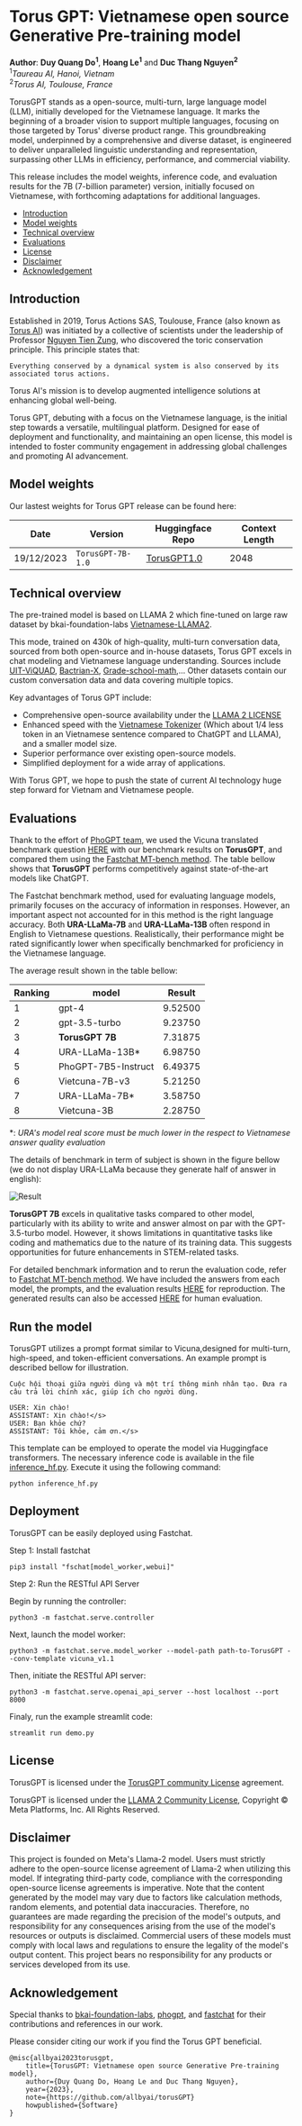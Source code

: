 # Torus GPT: Vietnamese open source Generative Pre-training model
**Author**: **Duy Quang Do<sup>1</sup>**, **Hoang Le<sup>1</sup>** and **Duc Thang Nguyen<sup>2</sup>**<br>
<sup>1</sup>*Taureau AI, Hanoi, Vietnam*<br>
<sup>2</sup>*Torus AI, Toulouse, France*


TorusGPT stands as a open-source, multi-turn, large language model (LLM), initially developed for the Vietnamese language. It marks the beginning of a broader vision to support multiple languages, focusing on those targeted by Torus' diverse product range.  This groundbreaking model, underpinned by a comprehensive and diverse dataset, is engineered to deliver unparalleled linguistic understanding and representation, surpassing other LLMs in efficiency, performance, and commercial viability.

This release includes the model weights, inference code, and evaluation results for the 7B (7-billion parameter) version, initially focused on Vietnamese, with forthcoming adaptations for additional languages.

- [Introduction](#introduction)
- [Model weights](#model-weights)
- [Technical overview](#technical-overview)
- [Evaluations](#evaluations)
- [License](#license)
- [Disclaimer](#disclaimer)
- [Acknowledgement](#acknowledgement)

## Introduction

Established in 2019, Torus Actions SAS, Toulouse, France (also known as [Torus AI](https://www.torus.ai)) was initiated by a collective of scientists under the leadership of Professor [Nguyen Tien Zung](https://vi.wikipedia.org/wiki/Nguy%E1%BB%85n_Ti%E1%BA%BFn_D%C5%A9ng), who discovered the toric conservation principle. This principle states that:
```
Everything conserved by a dynamical system is also conserved by its associated torus actions.
```
Torus AI's mission is to develop augmented intelligence solutions at enhancing global well-being.

Torus GPT, debuting with a focus on the Vietnamese language, is the initial step towards a versatile, multilingual platform. Designed for ease of deployment and functionality, and maintaining an open license, this model is intended to foster community engagement in addressing global challenges and promoting AI advancement.

## Model weights

Our lastest weights for Torus GPT release can be found here:

| Date  | Version | Huggingface Repo | Context Length |
| ------------- | ------------- |------------- |------------- |
| 19/12/2023  | ```TorusGPT-7B-1.0```  |[TorusGPT1.0](https://huggingface.co/allbyai/torusgpt-7b-v1.0) | 2048 |


## Technical overview

The pre-trained model is based on LLAMA 2 which fine-tuned on large raw dataset by bkai-foundation-labs [Vietnamese-LLAMA2](https://huggingface.co/bkai-foundation-models/vietnamese-llama2-7b-40GB).

This mode, trained on 430k of high-quality, multi-turn conversation data, sourced from both open-source and in-house datasets, Torus GPT excels in chat modeling and Vietnamese language understanding. Sources include [UIT-ViQUAD](https://paperswithcode.com/dataset/uit-viquad), [Bactrian-X](https://huggingface.co/datasets/MBZUAI/Bactrian-X), [Grade-school-math](https://github.com/openai/grade-school-math),... Other datasets contain our custom conversation data and data covering multiple topics.

Key advantages of Torus GPT include:

- Comprehensive open-source availability under the [LLAMA 2 LICENSE](https://github.com/facebookresearch/llama)
- Enhanced speed with the [Vietnamese Tokenizer](https://huggingface.co/bkai-foundation-models/vietnamese-llama2-7b-40GB) (Which about 1/4 less token in an Vietnamese sentence compared to ChatGPT and LLAMA), and a smaller model size.
- Superior performance over existing open-source models.
- Simplified deployment for a wide array of applications.

With Torus GPT, we hope to push the state of current AI technology huge step forward for Vietnam and Vietnamese people.

## Evaluations

Thank to the effort of [PhoGPT team](https://github.com/VinAIResearch/PhoGPT), we used the Vicuna translated benchmark question [HERE](https://docs.google.com/spreadsheets/d/122ldeXuBmLSFFqaFbflj82VyYTKL-Qc2hZiTI9csc-Q/edit#gid=44668470) with our benchmark results on **TorusGPT**, and compared them using the [Fastchat MT-bench method](https://github.com/lm-sys/FastChat/tree/main/fastchat/llm_judge). The table bellow shows that **TorusGPT** performs competitively against state-of-the-art models like ChatGPT.


The Fastchat benchmark method, used for evaluating language models, primarily focuses on the accuracy of information in responses. However, an important aspect not accounted for in this method is the right language accuracy. Both **URA-LLaMa-7B** and **URA-LLaMa-13B** often respond in English to Vietnamese questions. Realistically, their performance might be rated significantly lower when specifically benchmarked for proficiency in the Vietnamese language.

The average result shown in the table bellow:

Ranking | model          | Result   |
| ------------- | ------------- | ------------- |
1|gpt-4          |      9.52500 |
2|gpt-3.5-turbo         |     9.23750   |
3|**TorusGPT 7B**         |    7.31875   |
4|URA-LLaMa-13B*     |   6.98750   |
5|PhoGPT-7B5-Instruct|  6.49375   |
6|Vietcuna-7B-v3      | 5.21250   |
7|URA-LLaMa-7B*       |  3.58750   |
8|Vietcuna-3B        |  2.28750   |

*: *URA's model real score must be much lower in the respect to Vietnamese answer quality evaluation*

The details of benchmark in term of subject is shown in the figure bellow (we do not display URA-LLaMa because they generate half of answer in english):

![Result](imgs/result.png)

**TorusGPT 7B** excels in qualitative tasks compared to other model, particularly with its ability to write and answer almost on par with the GPT-3.5-turbo model. However, it shows limitations in quantitative tasks like coding and mathematics due to the nature of its training data. This suggests opportunities for future enhancements in STEM-related tasks.

For detailed benchmark information and to rerun the evaluation code, refer to  [Fastchat MT-bench method](https://github.com/lm-sys/FastChat/tree/main/fastchat/llm_judge). We have included the answers from each model, the prompts, and the evaluation results [HERE](https://huggingface.co/allbyai/torusgpt-7b-v1.0/tree/main/mt_bench) for reproduction. The generated results can also be accessed [HERE](https://docs.google.com/spreadsheets/d/1S1UmfImrLKFtxRmdX6B5plnIIyh3RiOr/edit?usp=sharing&ouid=102198682273617686649&rtpof=true&sd=true) for human evaluation.

## Run the model

TorusGPT utilizes a prompt format similar to Vicuna,designed for multi-turn, high-speed, and token-efficient conversations. An example prompt is described bellow for illustration.

```
Cuộc hội thoại giữa người dùng và một trí thông minh nhân tạo. Đưa ra câu trả lời chính xác, giúp ích cho người dùng.

USER: Xin chào!
ASSISTANT: Xin chào!</s>
USER: Bạn khỏe chứ?
ASSISTANT: Tôi khỏe, cảm ơn.</s>
```

This template can be employed to operate the model via Huggingface transformers. The necessary inference code is available in the file [inference_hf.py](/inference_hf.py). Execute it using the following command:

```
python inference_hf.py
```

## Deployment

TorusGPT can be easily deployed using Fastchat.

Step 1: Install fastchat
```
pip3 install "fschat[model_worker,webui]"
```

Step 2: Run the RESTful API Server

Begin by running the controller:
```
python3 -m fastchat.serve.controller
```

Next, launch the model worker:
```
python3 -m fastchat.serve.model_worker --model-path path-to-TorusGPT --conv-template vicuna_v1.1
```

Then, initiate the RESTful API server:
```
python3 -m fastchat.serve.openai_api_server --host localhost --port 8000
```

Finaly, run the example streamlit code:
```
streamlit run demo.py
```

## License
TorusGPT is licensed under the [TorusGPT community License](/LICENSE) agreement.

TorusGPT is licensed under the [LLAMA 2 Community License](https://ai.meta.com/llama/license/), Copyright © Meta Platforms, Inc. All Rights Reserved.

## Disclaimer

This project is founded on Meta's Llama-2 model. Users must strictly adhere to the open-source license agreement of Llama-2 when utilizing this model. If integrating third-party code, compliance with the corresponding open-source license agreements is imperative. Note that the content generated by the model may vary due to factors like calculation methods, random elements, and potential data inaccuracies. Therefore, no guarantees are made regarding the precision of the model's outputs, and responsibility for any consequences arising from the use of the model's resources or outputs is disclaimed. Commercial users of these models must comply with local laws and regulations to ensure the legality of the model's output content. This project bears no responsibility for any products or services developed from its use.

## Acknowledgement

Special thanks to [bkai-foundation-labs](https://huggingface.co/bkai-foundation-models/vietnamese-llama2-7b-40GB), [phogpt](https://github.com/VinAIResearch/PhoGPT), and [fastchat](https://github.com/lm-sys/FastChat/tree/main) for their contributions and references in our work.

Please consider citing our work if you find the Torus GPT beneficial.

```
@misc{allbyai2023torusgpt,
    title={TorusGPT: Vietnamese open source Generative Pre-training model},
    author={Duy Quang Do, Hoang Le and Duc Thang Nguyen},
    year={2023},
    note={https://github.com/allbyai/torusGPT}
    howpublished={Software}
}
```
